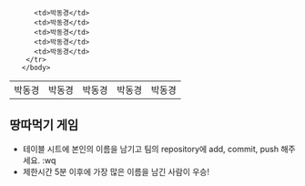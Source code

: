 <table>
      <body>
        <tr>
          <td>박동경</td>
          <td>박동경</td>
          <td>박동경</td>
          <td>박동경</td>
          <td>박동경</td>

          <td>박동경</td>
          <td>박동경</td>
          <td>박동경</td>
          <td>박동경</td>
          <td>박동경</td>
        </tr>
       </body>
</table>

## 땅따먹기 게임

- 테이블 시트에 본인의 이름을 남기고 팀의 repository에 add, commit, push 해주세요.
:wq
- 제한시간 5분 이후에 가장 많은 이름을 남긴 사람이 우승!
